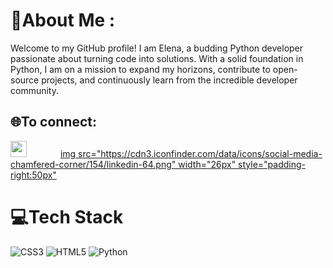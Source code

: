 # 💫About Me :
Welcome to my GitHub profile! I am Elena, a  budding Python developer passionate about turning code into solutions.
With a solid foundation in Python, I am on a mission to expand my horizons, contribute to open-source projects, and continuously learn from the incredible developer community. 

## 🌐To connect:
[<img src="https://github.com/user-attachments/assets/92cbd73a-bc20-429e-9174-cfb336aba9c0" width="26px" style="padding-right:50px">](https://www.instagram.com/_hellenats/)
[img src="https://cdn3.iconfinder.com/data/icons/social-media-chamfered-corner/154/linkedin-64.png" width="26px" style="padding-right:50px"](www.linkedin.com/in/elena-tsvetkovaa)

# 💻Tech Stack
![CSS3](https://img.shields.io/badge/css3-%231572B6.svg?style=for-the-badge&logo=css3&logoColor=white) ![HTML5](https://img.shields.io/badge/html5-%23E34F26.svg?style=for-the-badge&logo=html5&logoColor=white) ![Python](https://img.shields.io/badge/python-3670A0?style=for-the-badge&logo=python&logoColor=ffdd54)


